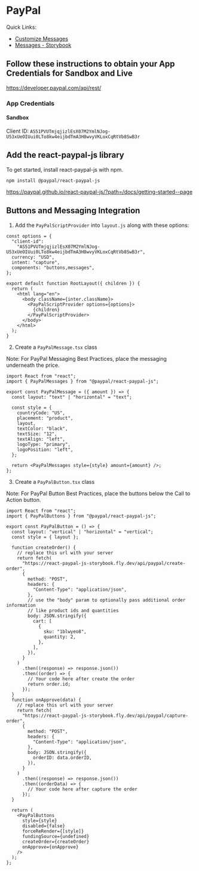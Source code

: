 # PayPal

Quick Links:

- [Customize Messages](https://developer.paypal.com/docs/checkout/pay-later/us/integrate/customize-messages/)
- [Messages - Storybook](https://paypal.github.io/react-paypal-js/?path=/docs/example-paypalmessages--default)

## Follow these instructions to obtain your App Credentials for Sandbox and Live

https://developer.paypal.com/api/rest/

### App Credentials

#### Sandbox

Client ID: `AS51PVUTmjqjizlEsX07M2YmlNJog-U53xUeOIUui0LTo8kw4eijbdTmA3H8wvyVKLoxCqRtVb8SwB3r`

## Add the react-paypal-js library

To get started, install react-paypal-js with npm.

```
npm install @paypal/react-paypal-js
```

https://paypal.github.io/react-paypal-js/?path=/docs/getting-started--page

## Buttons and Messaging Integration

1. Add the `PayPalScriptProvider` into `layout.js` along with these options:

```
const options = {
  "client-id":
    "AS51PVUTmjqjizlEsX07M2YmlNJog-U53xUeOIUui0LTo8kw4eijbdTmA3H8wvyVKLoxCqRtVb8SwB3r",
  currency: "USD",
  intent: "capture",
  components: "buttons,messages",
};

export default function RootLayout({ children }) {
  return (
    <html lang="en">
      <body className={inter.className}>
        <PayPalScriptProvider options={options}>
          {children}
        </PayPalScriptProvider>
      </body>
    </html>
  );
}
```

2. Create a `PayPalMessage.tsx` class

Note: For PayPal Messaging Best Practices, place the messaging underneath the price.

```
import React from "react";
import { PayPalMessages } from "@paypal/react-paypal-js";

export const PayPalMessage = ({ amount }) => {
  const layout: "text" | "horizontal" = "text";

  const style = {
    countryCode: "US",
    placement: "product",
    layout,
    textColor: "black",
    textSize: "12",
    textAlign: "left",
    logoType: "primary",
    logoPosition: "left",
  };

  return <PayPalMessages style={style} amount={amount} />;
};
```

3. Create a `PayPalButton.tsx` class

Note: For PayPal Button Best Practices, place the buttons below the Call to Action button.

```
import React from "react";
import { PayPalButtons } from "@paypal/react-paypal-js";

export const PayPalButton = () => {
  const layout: "vertical" | "horizontal" = "vertical";
  const style = { layout };

  function createOrder() {
    // replace this url with your server
    return fetch(
      "https://react-paypal-js-storybook.fly.dev/api/paypal/create-order",
      {
        method: "POST",
        headers: {
          "Content-Type": "application/json",
        },
        // use the "body" param to optionally pass additional order information
        // like product ids and quantities
        body: JSON.stringify({
          cart: [
            {
              sku: "1blwyeo8",
              quantity: 2,
            },
          ],
        }),
      }
    )
      .then((response) => response.json())
      .then((order) => {
        // Your code here after create the order
        return order.id;
      });
  }
  function onApprove(data) {
    // replace this url with your server
    return fetch(
      "https://react-paypal-js-storybook.fly.dev/api/paypal/capture-order",
      {
        method: "POST",
        headers: {
          "Content-Type": "application/json",
        },
        body: JSON.stringify({
          orderID: data.orderID,
        }),
      }
    )
      .then((response) => response.json())
      .then((orderData) => {
        // Your code here after capture the order
      });
  }

  return (
    <PayPalButtons
      style={style}
      disabled={false}
      forceReRender={[style]}
      fundingSource={undefined}
      createOrder={createOrder}
      onApprove={onApprove}
    />
  );
};
```
